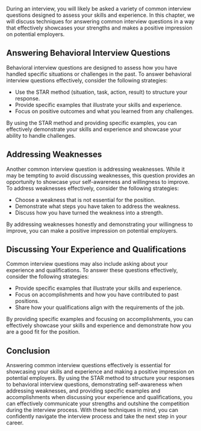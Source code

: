 
During an interview, you will likely be asked a variety of common interview questions designed to assess your skills and experience. In this chapter, we will discuss techniques for answering common interview questions in a way that effectively showcases your strengths and makes a positive impression on potential employers.

Answering Behavioral Interview Questions
----------------------------------------

Behavioral interview questions are designed to assess how you have handled specific situations or challenges in the past. To answer behavioral interview questions effectively, consider the following strategies:

* Use the STAR method (situation, task, action, result) to structure your response.
* Provide specific examples that illustrate your skills and experience.
* Focus on positive outcomes and what you learned from any challenges.

By using the STAR method and providing specific examples, you can effectively demonstrate your skills and experience and showcase your ability to handle challenges.

Addressing Weaknesses
---------------------

Another common interview question is addressing weaknesses. While it may be tempting to avoid discussing weaknesses, this question provides an opportunity to showcase your self-awareness and willingness to improve. To address weaknesses effectively, consider the following strategies:

* Choose a weakness that is not essential for the position.
* Demonstrate what steps you have taken to address the weakness.
* Discuss how you have turned the weakness into a strength.

By addressing weaknesses honestly and demonstrating your willingness to improve, you can make a positive impression on potential employers.

Discussing Your Experience and Qualifications
---------------------------------------------

Common interview questions may also include asking about your experience and qualifications. To answer these questions effectively, consider the following strategies:

* Provide specific examples that illustrate your skills and experience.
* Focus on accomplishments and how you have contributed to past positions.
* Share how your qualifications align with the requirements of the job.

By providing specific examples and focusing on accomplishments, you can effectively showcase your skills and experience and demonstrate how you are a good fit for the position.

Conclusion
----------

Answering common interview questions effectively is essential for showcasing your skills and experience and making a positive impression on potential employers. By using the STAR method to structure your responses to behavioral interview questions, demonstrating self-awareness when addressing weaknesses, and providing specific examples and accomplishments when discussing your experience and qualifications, you can effectively communicate your strengths and outshine the competition during the interview process. With these techniques in mind, you can confidently navigate the interview process and take the next step in your career.
